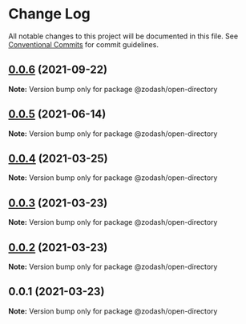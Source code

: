 # Change Log

All notable changes to this project will be documented in this file.
See [Conventional Commits](https://conventionalcommits.org) for commit guidelines.

## [0.0.6](https://github.com/zcorky/zodash/compare/@zodash/open-directory@0.0.5...@zodash/open-directory@0.0.6) (2021-09-22)

**Note:** Version bump only for package @zodash/open-directory





## [0.0.5](https://github.com/zcorky/zodash/compare/@zodash/open-directory@0.0.4...@zodash/open-directory@0.0.5) (2021-06-14)

**Note:** Version bump only for package @zodash/open-directory





## [0.0.4](https://github.com/zcorky/zodash/compare/@zodash/open-directory@0.0.3...@zodash/open-directory@0.0.4) (2021-03-25)

**Note:** Version bump only for package @zodash/open-directory





## [0.0.3](https://github.com/zcorky/zodash/compare/@zodash/open-directory@0.0.2...@zodash/open-directory@0.0.3) (2021-03-23)

**Note:** Version bump only for package @zodash/open-directory





## [0.0.2](https://github.com/zcorky/zodash/compare/@zodash/open-directory@0.0.1...@zodash/open-directory@0.0.2) (2021-03-23)

**Note:** Version bump only for package @zodash/open-directory





## 0.0.1 (2021-03-23)

**Note:** Version bump only for package @zodash/open-directory
